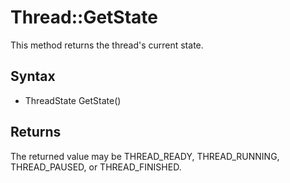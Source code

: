 # Thread::GetState #
This method returns the thread's current state.

## Syntax ##
- ThreadState GetState()

## Returns ##
The returned value may be THREAD_READY, THREAD_RUNNING, THREAD_PAUSED, or THREAD_FINISHED.
